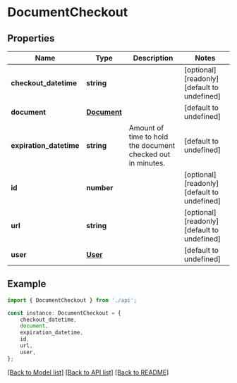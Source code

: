 # DocumentCheckout


## Properties

Name | Type | Description | Notes
------------ | ------------- | ------------- | -------------
**checkout_datetime** | **string** |  | [optional] [readonly] [default to undefined]
**document** | [**Document**](Document.md) |  | [default to undefined]
**expiration_datetime** | **string** | Amount of time to hold the document checked out in minutes. | [default to undefined]
**id** | **number** |  | [optional] [readonly] [default to undefined]
**url** | **string** |  | [optional] [readonly] [default to undefined]
**user** | [**User**](User.md) |  | [default to undefined]

## Example

```typescript
import { DocumentCheckout } from './api';

const instance: DocumentCheckout = {
    checkout_datetime,
    document,
    expiration_datetime,
    id,
    url,
    user,
};
```

[[Back to Model list]](../README.md#documentation-for-models) [[Back to API list]](../README.md#documentation-for-api-endpoints) [[Back to README]](../README.md)
